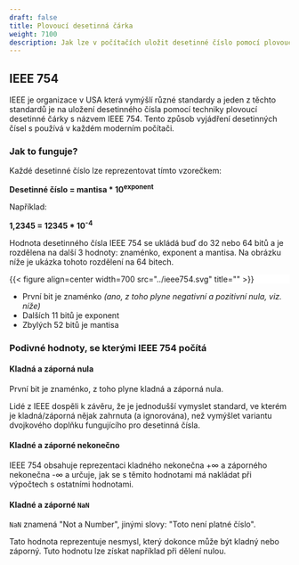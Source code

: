 ```yaml
---
draft: false
title: Plovoucí desetinná čárka
weight: 7100
description: Jak lze v počítačích uložit desetinné číslo pomocí plovoucí desetinné čárky a co je IEEE 754
---
```


## IEEE 754

IEEE je organizace v USA která vymýšlí různé standardy a jeden z těchto standardů je na uložení desetinného čísla pomocí techniky plovoucí desetinné čárky s názvem IEEE 754. Tento způsob vyjádření desetinných čísel s používá v každém moderním počítači.

### Jak to funguje?

Každé desetinné číslo lze reprezentovat tímto vzorečkem:

**Desetinné číslo = mantisa * 10<sup>exponent</sup>**

Například:

**1,2345 = 12345 * 10<sup>-4</sup>**

Hodnota desetinného čísla IEEE 754 se ukládá buď do 32 nebo 64 bitů a je rozdělena na další 3 hodnoty: znaménko, exponent a mantisa. Na obrázku níže je ukázka tohoto rozdělení na 64 bitech.

<div style="background-color:white;">

{{< figure align=center width=700 src="../ieee754.svg" title="" >}}

</div>

- První bit je znaménko *(ano, z toho plyne negativní a pozitivní nula, viz. níže)*
- Dalších 11 bitů je exponent
- Zbylých 52 bitů je mantisa

### Podivné hodnoty, se kterými IEEE 754 počítá

#### Kladná a záporná nula

První bit je znaménko, z toho plyne kladná a záporná nula.

Lidé z IEEE dospěli k závěru, že je jednodušší vymyslet standard, ve kterém je kladná/záporná nějak zahrnuta (a ignorována), než vymýšlet variantu dvojkového doplňku fungujícího pro desetinná čísla.

#### Kladné a záporné nekonečno

IEEE 754 obsahuje reprezentaci kladného nekonečna +∞ a záporného nekonečna -∞ a určuje, jak se s těmito hodnotami má nakládat při výpočtech s ostatními hodnotami.

#### Kladné a záporné `NaN`

`NaN` znamená "Not a Number", jinými slovy: "Toto není platné číslo". 

Tato hodnota reprezentuje nesmysl, který dokonce může být kladný nebo záporný. Tuto hodnotu lze získat například při dělení nulou.